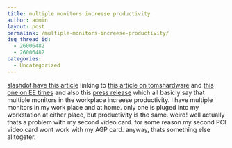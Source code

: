 ```yaml
---
title: multiple monitors increese productivity
author: admin
layout: post
permalink: /multiple-monitors-increese-productivity/
dsq_thread_id:
  - 26006482
  - 26006482
categories:
  - Uncategorized
---
```

[slashdot have this article][1] linking to [this article on tomshardware][2] and [this one on EE times][3] and also this [press release][4] which all basicly say that multiple monitors in the workplace increese productivity. i have multiple monitors in my work place and at home. only one is pluged into my workstation at either place, but productivity is the same. weird! well actually thats a problem with my second video card. for some reason my second PCI video card wont work with my AGP card. anyway, thats something else alltogeter.

 [1]: http://developers.slashdot.org/developers/03/10/09/137232.shtml?tid=137&tid=196
 [2]: http://www.tomshardware.com/technews/20031006_095822.html
 [3]: http://www.eetimes.com/pressreleases/prnewswire/103399
 [4]: http://www.necmitsubishi.com/newsNew/PressDEtail.cfm?document_id=881